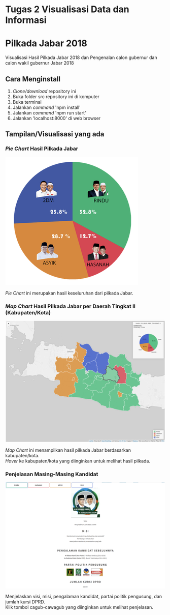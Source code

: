 # Tugas 2 Visualisasi Data dan Informasi
# Pilkada Jabar 2018
Visualisasi Hasil Pilkada Jabar 2018 dan Pengenalan calon gubernur dan calon wakil gubernur Jabar 2018

## Cara Menginstall
1. <i>Clone/download</i> repository ini
2. Buka folder src repository ini di komputer
3. Buka terminal
4. Jalankan <i>command</i> 'npm install'
5. Jalankan <i>command</i> 'npm run start'
6. Jalankan 'localhost:8000' di web browser

## Tampilan/Visualisasi yang ada 
### <i>Pie Chart</i> Hasil Pilkada Jabar
![](src/screen_shot/pie_keseluruhan.png)

<i>Pie Chart</i> ini merupakan hasil keseluruhan dari pilkada Jabar.
### <i>Map Chart</i> Hasil Pilkada Jabar per Daerah Tingkat II (Kabupaten/Kota)
![](src/screen_shot/peta_jabar.png)

<i>Map Chart</i> ini menampilkan hasil pilkada Jabar berdasarkan kabupaten/kota. <br>
<i>Hover</i> ke kabupaten/kota yang diinginkan untuk melihat hasil pilkada.
### Penjelasan Masing-Masing Kandidat
![](src/screen_shot/penjelasan_cagub.png)

Menjelaskan visi, misi, pengalaman kandidat, partai politik pengusung, dan jumlah kursi DPRD. <br>
Klik tombol cagub-cawagub yang diinginkan untuk melihat penjelasan.<br>